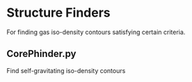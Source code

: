 # Structure Finders
For finding gas iso-density contours satisfying certain criteria.

## CorePhinder.py
Find self-gravitating iso-density contours